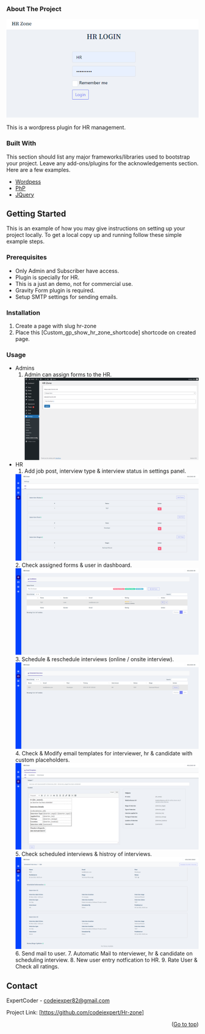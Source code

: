 <div id="top"></div>
<!-- PROJECT LOGO -->
<br />
<!-- ABOUT THE PROJECT -->

### About The Project

<img src="screenshots/login.png" alt="Login">

This is a wordpress plugin for HR management.

### Built With

This section should list any major frameworks/libraries used to bootstrap your project. Leave any add-ons/plugins for the acknowledgements section. Here are a few examples.

* [Wordpess](https://wordpress.org/)
* [PhP](https://www.php.net/)
* [JQuery](https://jquery.com)



<!-- GETTING STARTED -->
## Getting Started

This is an example of how you may give instructions on setting up your project locally.
To get a local copy up and running follow these simple example steps.

### Prerequisites

* Only Admin and Subscriber have access.
* Plugin is specially for HR.
* This is a just an demo, not for commercial use.
* Gravity Form plugin is required.
* Setup SMTP settings for sending emails.

### Installation

1. Create a page with slug hr-zone
2. Place this [Custom_gp_show_hr_zone_shortcode] shortcode on created page.

### Usage

* Admins
    1. Admin can assign forms to the HR.
        <img src="screenshots/admin-settings.png" alt="Admin Settings">
* HR
    1. Add job post, interview type & interview status in settings panel.
    <img src="screenshots/interview-settings.png" alt="HR Settings">
    2. Check assigned forms & user in dashboard.
    <img src="screenshots/dashboard.png" alt="Dashaboard">
    3. Schedule & reschedule interviews (online / onsite interview).
    <img src="screenshots/scheduled-interviews.png" alt="scheduled-interviews">
    4. Check & Modify email templates for interviewer, hr & candidate with custom placeholders.
    <img src="screenshots/email-templates.png" alt="scheduled-interviews">
    5. Check scheduled interviews & histroy of interviews.
    <img src="screenshots/history.png" alt="scheduled-interviews">
    6. Send mail to user.
    7. Automatic Mail to nterviewer, hr & candidate on scheduling interview.
    8. New user entry notfication to HR.
    9. Rate User & Check all ratings.

## Contact

ExpertCoder - codeiexper82@gmail.com

Project Link: [https://github.com/codeiexpert/Hr-zone]

<p align="right">(<a href="#top">Go to top</a>)</p>





